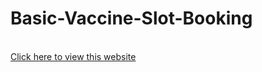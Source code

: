 # Basic-Vaccine-Slot-Booking
<br>
<!DOCTYPE html>
<html>
  <body>
    <a href='https://surendrapatel99.github.io/Basic-Vaccine-Slot-Booking/'> Click here to view this website </a>
  </body>
</html>

